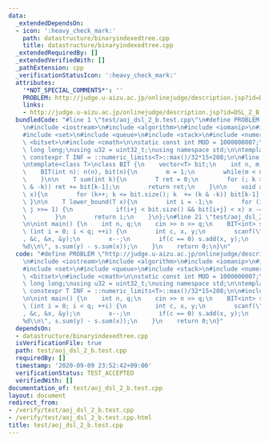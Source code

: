 ```yaml
---
data:
  _extendedDependsOn:
  - icon: ':heavy_check_mark:'
    path: datastructure/binaryindexedtree.cpp
    title: datastructure/binaryindexedtree.cpp
  _extendedRequiredBy: []
  _extendedVerifiedWith: []
  _pathExtension: cpp
  _verificationStatusIcon: ':heavy_check_mark:'
  attributes:
    '*NOT_SPECIAL_COMMENTS*': ''
    PROBLEM: http://judge.u-aizu.ac.jp/onlinejudge/description.jsp?id=DSL_2_B
    links:
    - http://judge.u-aizu.ac.jp/onlinejudge/description.jsp?id=DSL_2_B
  bundledCode: "#line 1 \"test/aoj_dsl_2_b.test.cpp\"\n#define PROBLEM \"http://judge.u-aizu.ac.jp/onlinejudge/description.jsp?id=DSL_2_B\"\
    \n#include <iostream>\n#include <algorithm>\n#include <iomanip>\n#include <map>\n\
    #include <set>\n#include <queue>\n#include <stack>\n#include <numeric>\n#include\
    \ <bitset>\n#include <cmath>\n\nstatic const int MOD = 1000000007;\nusing ll =\
    \ long long;\nusing u32 = uint32_t;\nusing namespace std;\n\ntemplate<class T>\
    \ constexpr T INF = ::numeric_limits<T>::max()/32*15+208;\n\n#line 1 \"datastructure/binaryindexedtree.cpp\"\
    \ntemplate<class T>\nclass BIT {\n    vector<T> bit;\n    int n, m;\npublic:\n\
    \    BIT(int n): n(n), bit(n){\n        m = 1;\n        while(m < n) m <<= 1;\n\
    \    }\n\n    T sum(int k){\n        T ret = 0;\n        for (; k > 0; k -= (k\
    \ & -k)) ret += bit[k-1];\n        return ret;\n    }\n\n    void add(int k, T\
    \ x){\n        for (k++; k <= bit.size(); k  += (k & -k)) bit[k-1] += x;\n   \
    \ }\n\n    T lower_bound(T x){\n        int i = -1;\n        for (int j = m; j;\
    \ j >>= 1) {\n            if(i+j < bit.size() && bit[i+j] < x) x -= bit[i += j];\n\
    \        }\n        return i;\n    }\n};\n#line 21 \"test/aoj_dsl_2_b.test.cpp\"\
    \n\nint main() {\n    int n, q;\n    cin >> n >> q;\n    BIT<int> s(n);\n    for\
    \ (int i = 0; i < q; ++i) {\n        int c, x, y;\n        scanf(\"%d %d %d\"\
    , &c, &x, &y);\n        x--;\n        if(c == 0) s.add(x, y);\n        else printf(\"\
    %d\\n\", s.sum(y) - s.sum(x));\n    }\n    return 0;\n}\n"
  code: "#define PROBLEM \"http://judge.u-aizu.ac.jp/onlinejudge/description.jsp?id=DSL_2_B\"\
    \n#include <iostream>\n#include <algorithm>\n#include <iomanip>\n#include <map>\n\
    #include <set>\n#include <queue>\n#include <stack>\n#include <numeric>\n#include\
    \ <bitset>\n#include <cmath>\n\nstatic const int MOD = 1000000007;\nusing ll =\
    \ long long;\nusing u32 = uint32_t;\nusing namespace std;\n\ntemplate<class T>\
    \ constexpr T INF = ::numeric_limits<T>::max()/32*15+208;\n\n#include \"../datastructure/binaryindexedtree.cpp\"\
    \n\nint main() {\n    int n, q;\n    cin >> n >> q;\n    BIT<int> s(n);\n    for\
    \ (int i = 0; i < q; ++i) {\n        int c, x, y;\n        scanf(\"%d %d %d\"\
    , &c, &x, &y);\n        x--;\n        if(c == 0) s.add(x, y);\n        else printf(\"\
    %d\\n\", s.sum(y) - s.sum(x));\n    }\n    return 0;\n}"
  dependsOn:
  - datastructure/binaryindexedtree.cpp
  isVerificationFile: true
  path: test/aoj_dsl_2_b.test.cpp
  requiredBy: []
  timestamp: '2020-09-09 23:52:42+09:00'
  verificationStatus: TEST_ACCEPTED
  verifiedWith: []
documentation_of: test/aoj_dsl_2_b.test.cpp
layout: document
redirect_from:
- /verify/test/aoj_dsl_2_b.test.cpp
- /verify/test/aoj_dsl_2_b.test.cpp.html
title: test/aoj_dsl_2_b.test.cpp
---
```

